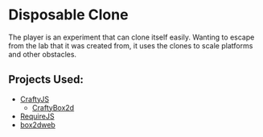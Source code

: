 # Disposable Clone

The player is an experiment that can clone itself easily. Wanting to
escape from the lab that it was created from, it uses the clones to
scale platforms and other obstacles.

## Projects Used:

* [CraftyJS](http://craftyjs.com/)
  - [CraftyBox2d](https://github.com/shogoki-vnz/CraftyBox2D)
* [RequireJS](http://requirejs.org/)
* [box2dweb](https://code.google.com/p/box2dweb/)
